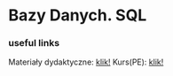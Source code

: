 # Bazy Danych. SQL


### useful links
Materiały dydaktyczne: [klik!](https://inf.ug.edu.pl/~amb/)
Kurs(PE): [klik!](https://mdl.ug.edu.pl/course/view.php?id=3417)
